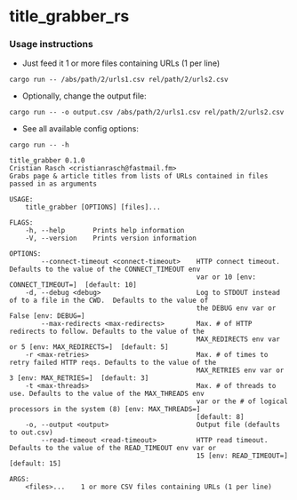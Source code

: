 # title_grabber_rs


### Usage instructions

* Just feed it 1 or more files containing URLs (1 per line)

`cargo run -- /abs/path/2/urls1.csv rel/path/2/urls2.csv`

* Optionally, change the output file:

`cargo run -- -o output.csv /abs/path/2/urls1.csv rel/path/2/urls2.csv`

* See all available config options:

`cargo run -- -h`

    title_grabber 0.1.0
    Cristian Rasch <cristianrasch@fastmail.fm>
    Grabs page & article titles from lists of URLs contained in files passed in as arguments

    USAGE:
        title_grabber [OPTIONS] [files]...

    FLAGS:
        -h, --help       Prints help information
        -V, --version    Prints version information

    OPTIONS:
            --connect-timeout <connect-timeout>    HTTP connect timeout. Defaults to the value of the CONNECT_TIMEOUT env
                                                   var or 10 [env: CONNECT_TIMEOUT=]  [default: 10]
        -d, --debug <debug>                        Log to STDOUT instead of to a file in the CWD.  Defaults to the value of
                                                   the DEBUG env var or False [env: DEBUG=]
            --max-redirects <max-redirects>        Max. # of HTTP redirects to follow. Defaults to the value of the
                                                   MAX_REDIRECTS env var or 5 [env: MAX_REDIRECTS=]  [default: 5]
        -r <max-retries>                           Max. # of times to retry failed HTTP reqs. Defaults to the value of the
                                                   MAX_RETRIES env var or 3 [env: MAX_RETRIES=]  [default: 3]
        -t <max-threads>                           Max. # of threads to use. Defaults to the value of the MAX_THREADS env
                                                   var or the # of logical processors in the system (8) [env: MAX_THREADS=]
                                                   [default: 8]
        -o, --output <output>                      Output file (defaults to out.csv)
            --read-timeout <read-timeout>          HTTP read timeout. Defaults to the value of the READ_TIMEOUT env var or
                                                   15 [env: READ_TIMEOUT=]  [default: 15]

    ARGS:
        <files>...    1 or more CSV files containing URLs (1 per line)

